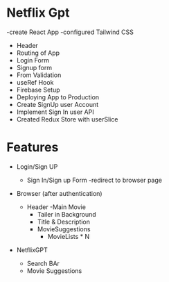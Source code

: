 # Netflix Gpt

-create React App
-configured Tailwind CSS
- Header
- Routing of App
- Login Form
- Signup form
- From Validation
- useRef Hook
- Firebase Setup
- Deploying App to Production
- Create SignUp user Account
- Implement Sign In user API
- Created Redux Store with userSlice


# Features
- Login/Sign UP
  - Sign In/Sign up Form
  -redirect to browser page

- Browser (after authentication)
  - Header
  -Main Movie 
       - Tailer in Background
       - Title & Description 
       - MovieSuggestions 
         - MovieLists * N

- NetflixGPT
  - Search BAr 
  - Movie Suggestions
 
